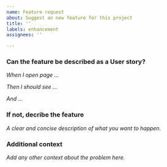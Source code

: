 ```yaml
---
name: Feature request
about: Suggest an new feature for this project
title: ''
labels: enhancement
assignees: ''

---
```


### Can the feature be described as a User story?
*When I open page ...*

*Then I should see ...*

*And ...*

### If not, decribe the feature
*A clear and concise description of what you want to happen.*

### Additional context
*Add any other context about the problem here.*

